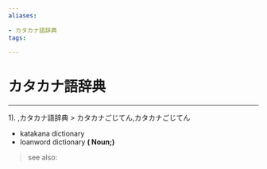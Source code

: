 ```yaml
---
aliases:
    
- カタカナ語辞典
tags:
    
---
```


# カタカナ語辞典
---
1).
,カタカナ語辞典 > カタカナごじてん,カタカナごじてん

- katakana dictionary
- loanword dictionary
**( Noun;)**
> see also: 
            